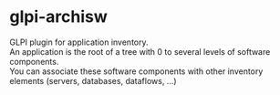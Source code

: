 # glpi-archisw
GLPI plugin for application inventory.<br/>
An application is the root of a tree with 0 to several levels of software components.<br/>
You can associate these software components with other inventory elements (servers, databases, dataflows, ...)
